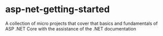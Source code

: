 # asp-net-getting-started
A collection of micro projects that cover that basics and fundamentals of ASP .NET Core with the assistance of the .NET documentation
